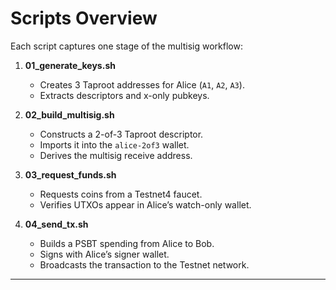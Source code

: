 # Scripts Overview

Each script captures one stage of the multisig workflow:

1. **01_generate_keys.sh**  
   - Creates 3 Taproot addresses for Alice (`A1`, `A2`, `A3`).  
   - Extracts descriptors and x-only pubkeys.  

2. **02_build_multisig.sh**  
   - Constructs a 2-of-3 Taproot descriptor.  
   - Imports it into the `alice-2of3` wallet.  
   - Derives the multisig receive address.  

3. **03_request_funds.sh**  
   - Requests coins from a Testnet4 faucet.  
   - Verifies UTXOs appear in Alice’s watch-only wallet.  

4. **04_send_tx.sh**  
   - Builds a PSBT spending from Alice to Bob.  
   - Signs with Alice’s signer wallet.  
   - Broadcasts the transaction to the Testnet network.  

---